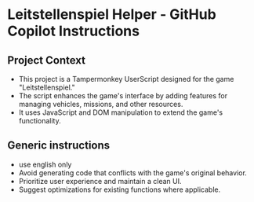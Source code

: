 # Leitstellenspiel Helper - GitHub Copilot Instructions

## Project Context

- This project is a Tampermonkey UserScript designed for the game "Leitstellenspiel."
- The script enhances the game's interface by adding features for managing vehicles, missions, and other resources.
- It uses JavaScript and DOM manipulation to extend the game's functionality.

## Generic instructions

- use english only
- Avoid generating code that conflicts with the game's original behavior.
- Prioritize user experience and maintain a clean UI.
- Suggest optimizations for existing functions where applicable.
